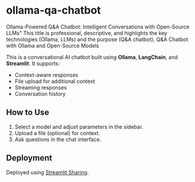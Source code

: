 # ollama-qa-chatbot
Ollama-Powered Q&amp;A Chatbot: Intelligent Conversations with Open-Source LLMs" This title is professional, descriptive, and highlights the key technologies (Ollama, LLMs) and the purpose (Q&amp;A chatbot).
Q&A Chatbot with Ollama and Open-Source Models

This is a conversational AI chatbot built using **Ollama**, **LangChain**, and **Streamlit**. It supports:
- Context-aware responses
- File upload for additional context
- Streaming responses
- Conversation history

## How to Use
1. Select a model and adjust parameters in the sidebar.
2. Upload a file (optional) for context.
3. Ask questions in the chat interface.

## Deployment
Deployed using [Streamlit Sharing](https://share.streamlit.io/).
